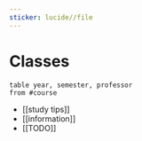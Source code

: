 ```yaml
---
sticker: lucide//file
---
```

# Classes

```dataview
table year, semester, professor
from #course
```


- [[study tips]]
- [[information]]
- [[TODO]]